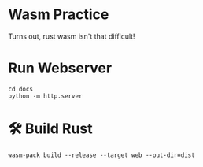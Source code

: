 # Wasm Practice

Turns out, rust wasm isn't that difficult!

# Run Webserver

```
cd docs
python -m http.server
```


# 🛠️ Build Rust

```
wasm-pack build --release --target web --out-dir=dist
```

